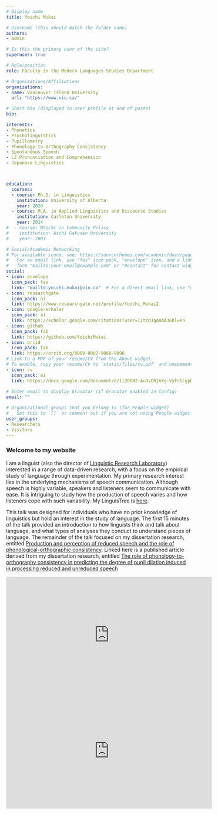 ```yaml
---
# Display name
title: Yoichi Mukai

# Username (this should match the folder name)
authors:
- admin

# Is this the primary user of the site?
superuser: true

# Role/position
role: Faculty in the Modern Languages Studies Department

# Organizations/Affiliations
organizations:
- name: Vancouver Island University
  url: "https://www.viu.ca/"

# Short bio (displayed in user profile at end of posts)
bio:

interests:
- Phonetics
- Psycholinguistics
- Pupillometry
- Phonology-to-Orthography Consistency
- Spontaneous Speech
- L2 Pronunciation and Comprehension
- Japanese Linguistics



education:
  courses:
  - course: Ph.D. in Linguistics
    institution: University of Alberta
    year: 2020
  - course: M.A. in Applied Linguistics and Discourse Studies
    institution: Carleton University
    year: 2014
#  - course: BSocSc in Community Policy
#    institution: Aichi Gakusen University
#    year: 2003

# Social/Academic Networking
# For available icons, see: https://sourcethemes.com/academic/docs/page-builder/#icons
#   For an email link, use "fas" icon pack, "envelope" icon, and a link in the
#   form "mailto:your-email@example.com" or "#contact" for contact widget.
social:
- icon: envelope
  icon_pack: fas
  link: "mailto:yoichi.mukai@viu.ca"  # For a direct email link, use "mailto:yoichi.mukai@viu.ca".
- icon: researchgate
  icon_pack: ai
  link: https://www.researchgate.net/profile/Yoichi_Mukai2
- icon: google-scholar
  icon_pack: ai
  link: https://scholar.google.com/citations?user=IitzdJgAAAAJ&hl=en
- icon: github
  icon_pack: fab
  link: https://github.com/YoichiMukai
- icon: orcid
  icon_pack: fab
  link: https://orcid.org/0000-0002-9068-9096
# Link to a PDF of your resume/CV from the About widget.
# To enable, copy your resume/CV to `static/files/cv.pdf` and uncomment the lines below.
- icon: cv
  icon_pack: ai
  link: https://docs.google.com/document/d/1i2OtN2-AuDvCRj6Xg-VyFclCgpDHQYjZ-0WFNMJlhaQ/edit?usp=sharing
  
# Enter email to display Gravatar (if Gravatar enabled in Config)
email: ""

# Organizational groups that you belong to (for People widget)
#   Set this to `[]` or comment out if you are not using People widget.
user_groups:
- Researchers
- Visitors
---
```

### Welcome to my website

I am a linguist (also the director of [Linguistic Research Laboratory](https://ah.viu.ca/lrl)) interested in a range of data-driven research, with a focus on the empirical study of language through experimentation. My primary research interest lies in the underlying mechanisms of speech communication. Although speech is highly variable, speakers and listeners seem to communicate with ease. It is intriguing to study how the production of speech varies and how listeners cope with such variability. My LinguisTree is [here](https://academictree.org/linguistics/tree.php?pid=817024).

This talk was designed for individuals who have no prior knowledge of linguistics but hold an interest in the study of language. The first 15 minutes of the talk provided an introduction to how linguists think and talk about language, and what types of analyses they conduct to understand pieces of language. The remainder of the talk focused on my dissertation research, entitled [Production and perception of reduced speech and the role of phonological-orthographic consistency](https://doi.org/10.7939/r3-x8xz-yr25). Linked here is a published article derived from my dissertation research, entitled [The role of phonology-to-orthography consistency in predicting the degree of pupil dilation induced in processing reduced and unreduced speech](https://doi.org/10.1017/S0142716423000279)

<iframe width="560" height="315" src="https://www.youtube.com/embed/EzBX4n1Mdfg?si=1aCpicq004xyMVSp" title="YouTube video player" frameborder="0" allow="accelerometer; autoplay; clipboard-write; encrypted-media; gyroscope; picture-in-picture; web-share" referrerpolicy="strict-origin-when-cross-origin" allowfullscreen></iframe>

<iframe width="560" height="315" src="https://www.youtube.com/embed/Izurn9z130U" frameborder="0" allow="accelerometer; autoplay; clipboard-write; encrypted-media; gyroscope; picture-in-picture" allowfullscreen></iframe>
